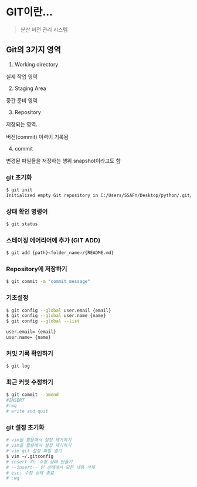 # GIT이란...
> 분산 버전 관리 시스템

## Git의 3가지 영역
1. Working directory
<p>실제 작업 영역</p>

2. Staging Area
<p>중간 준비 영역</p>

3. Repository
<p>저장되는 영역.</p>
<p>버전(commit) 이력이 기록됨</p>

4. commit
<p>변경된 파일들을 저장하는 행위 snapshot이라고도 함</p>


### git 초기화
```bash
$ git init
Initialized empty Git repository in C:/Users/SSAFY/Desktop/python/.git/
```

### 상태 확인 명령어
```bash
$ git status
```

### 스테이징 에어리어에 추가 (GIT ADD)
```bash
$ git add {path}<folder_name>/{README.md}
```

### Repository에 저장하기
```bash
$ git commit -m "commit message"
```

### 기초설정
```bash
$ git config --global user.email {email}
$ git config --global user.name {name}
$ git config --global --list 

user.email= {email}
user.name= {name}
```

### 커밋 기록 확인하기
```bash
$ git log
```

### 최근 커밋 수정하기
```bash
$ git commit --amend
#INSERT
#:wq
# write and quit
```

### git 설정 초기화
```bash
# vim을 활용해서 설정 제거하기
# vim을 활용해서 설정 제거하기
# vim git 설정 파일 열기
$ vim ~/.gitconfig
# insert 키: 수정 상태 만들기
# --insert-- 인 상태에서 모든 내용 삭제
# esc: 수정 상태 종료
# :wq
```